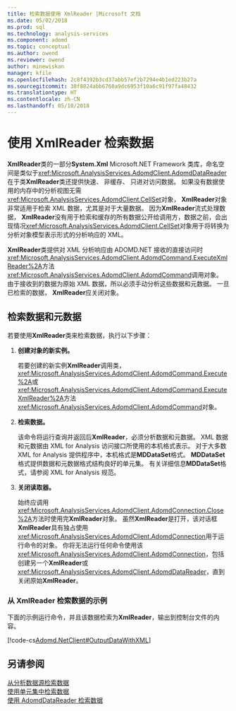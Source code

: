 ```yaml
---
title: 检索数据使用 XmlReader |Microsoft 文档
ms.date: 05/02/2018
ms.prod: sql
ms.technology: analysis-services
ms.component: adomd
ms.topic: conceptual
ms.author: owend
ms.reviewer: owend
author: minewiskan
manager: kfile
ms.openlocfilehash: 2c8f4392b3cd37abb57ef2b7294e4b1ed223b27a
ms.sourcegitcommit: 38f8824abb6760a9dc6953f10a6c91f97fa48432
ms.translationtype: HT
ms.contentlocale: zh-CN
ms.lasthandoff: 05/10/2018
---
```

# <a name="retrieving-data-using-the-xmlreader"></a>使用 XmlReader 检索数据
  **XmlReader**类的一部分**System.Xml** Microsoft.NET Framework 类库，命名空间是类似于<xref:Microsoft.AnalysisServices.AdomdClient.AdomdDataReader>在于类**XmlReader**类还提供快速、 非缓存、 只进对访问数据。 如果没有数据使用的内存中的分析视图无需<xref:Microsoft.AnalysisServices.AdomdClient.CellSet>对象， **XmlReader**对象非常适用于检索 XML 数据，尤其是对于大量数据。 因为**XmlReader**流式处理数据， **XmlReader**没有用于检索和缓存的所有数据公开给调用方，数据之前，会出现情况<xref:Microsoft.AnalysisServices.AdomdClient.CellSet>对象用于将转换为分析对象模型表示形式的分析响应的 XML。  
  
 **XmlReader**类提供对 XML 分析响应由 ADOMD.NET 接收的直接访问时<xref:Microsoft.AnalysisServices.AdomdClient.AdomdCommand.ExecuteXmlReader%2A>方法<xref:Microsoft.AnalysisServices.AdomdClient.AdomdCommand>调用对象。 由于接收到的数据为原始 XML 数据，所以必须手动分析这些数据和元数据。 一旦已检索的数据， **XmlReader**应关闭对象。  
  
## <a name="retrieving-data-and-metadata"></a>检索数据和元数据  
 若要使用**XmlReader**类来检索数据，执行以下步骤：  
  
1.  **创建对象的新实例。**  
  
     若要创建的新实例**XmlReader**调用类，<xref:Microsoft.AnalysisServices.AdomdClient.AdomdCommand.Execute%2A>或<xref:Microsoft.AnalysisServices.AdomdClient.AdomdCommand.ExecuteXmlReader%2A>方法<xref:Microsoft.AnalysisServices.AdomdClient.AdomdCommand>对象。  
  
2.  **检索数据。**  
  
     该命令将运行查询并返回后**XmlReader**，必须分析数据和元数据。 XML 数据和元数据由 XML for Analysis 访问接口所使用的本机格式表示。 对于大多数 XML for Analysis 提供程序中，本机格式是**MDDataSet**格式。 **MDDataSet**格式提供数据和元数据格式结构良好的单元集。 有关详细信息**MDDataSet**格式，请参阅 XML for Analysis 规范。  
  
3.  **关闭读取器。**  
  
     始终应调用<xref:Microsoft.AnalysisServices.AdomdClient.AdomdConnection.Close%2A>方法时使用完**XmlReader**对象。 虽然**XmlReader**是打开，该对话框**XmlReader**具有独占使用<xref:Microsoft.AnalysisServices.AdomdClient.AdomdConnection>用于运行命令的对象。 你将无法运行任何命令使用该<xref:Microsoft.AnalysisServices.AdomdClient.AdomdConnection>，包括创建另一个**XmlReader**或<xref:Microsoft.AnalysisServices.AdomdClient.AdomdDataReader>，直到关闭原始**XmlReader**。  
  
### <a name="example-of-retrieving-data-from-the-xmlreader"></a>从 XmlReader 检索数据的示例  
 下面的示例运行命令，并且该数据检索为**XmlReader**，输出到控制台文件的内容。  
  
 [!code-cs[Adomd.NetClient#OutputDataWithXML](../../analysis-services/multidimensional-models-adomd-net-client/codesnippet/csharp/retrieving-data-using-th_1_1.cs)]  
  
## <a name="see-also"></a>另请参阅  
 [从分析数据源检索数据](../../analysis-services/multidimensional-models-adomd-net-client/retrieving-data-from-an-analytical-data-source.md)   
 [使用单元集中检索数据](../../analysis-services/multidimensional-models-adomd-net-client/retrieving-data-using-the-cellset.md)   
 [使用 AdomdDataReader 检索数据](../../analysis-services/multidimensional-models-adomd-net-client/retrieving-data-using-the-adomddatareader.md)  
  
  
